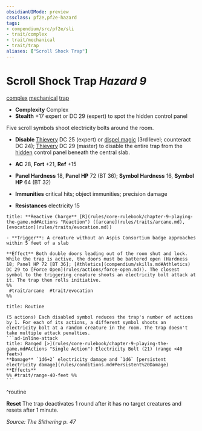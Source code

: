 ```yaml
---
obsidianUIMode: preview
cssclass: pf2e,pf2e-hazard
tags:
- compendium/src/pf2e/sli
- trait/complex
- trait/mechanical
- trait/trap
aliases: ["Scroll Shock Trap"]
---
```

# Scroll Shock Trap *Hazard 9*  
[complex](complex.md "Complex Hazard Trait")  [mechanical](mechanical.md "Mechanical Hazard Trait")  [trap](trap.md "Trap Hazard Trait")  

- **Complexity** Complex
- **Stealth** +17 expert or DC 29 (expert) to spot the hidden control panel  

Five scroll symbols shoot electricity bolts around the room.

- **Disable** [Thievery](skills.md#Thievery) DC 25 (expert) or [dispel magic](dispel-magic.md) (3rd level; counteract DC 24); [Thievery](skills.md#Thievery) DC 29 (master) to disable the entire trap from the [hidden](conditions.md#Hidden) control panel beneath the central slab.  

- **AC** 28, **Fort** +21, **Ref** +15
- **Panel Hardness** 18, **Panel HP** 72 (BT 36); **Symbol Hardness** 16, **Symbol HP** 64 (BT 32)
- **Immunities** critical hits; object immunities; precision damage
- **Resistances** electricity 15

```ad-embed-ability
title: **Reactive Charge** [R](rules/core-rulebook/chapter-9-playing-the-game.md#Actions "Reaction") ([arcane](rules/traits/arcane.md), [evocation](rules/traits/evocation.md))

- **Trigger**: A creature without an Aspis Consortium badge approaches within 5 feet of a slab

**Effect** Both double doors leading out of the room shut and lock. While the trap is active, the doors must be battered open (Hardness 18; Panel HP 72 [BT 36]; [Athletics](compendium/skills.md#Athletics) DC 29 to [Force Open](rules/actions/force-open.md)). The closest symbol to the triggering creature shoots an electricity bolt attack at it. The trap then rolls initiative.  
%%
 #trait/arcane  #trait/evocation 
%%
```

````ad-pf2-summary
title: Routine

(5 actions) Each disabled symbol reduces the trap's number of actions by 1. For each of its actions, a different symbol shoots an electricity bolt at a random creature in the room. The trap doesn't take multiple attack penalties.
```ad-inline-attack
title: Ranged [>](rules/core-rulebook/chapter-9-playing-the-game.md#Actions "Single Action") Electricity Bolt (21) (range <40 feet>)
**Damage** `1d6+2` electricity damage and `1d6` [persistent electricity damage](rules/conditions.md#Persistent%20Damage) 
**Effects** 
%% #trait/range-40-feet %%
```
````
^routine

**Reset** The trap deactivates 1 round after it has no target creatures and resets after 1 minute.  

*Source: The Slithering p. 47*